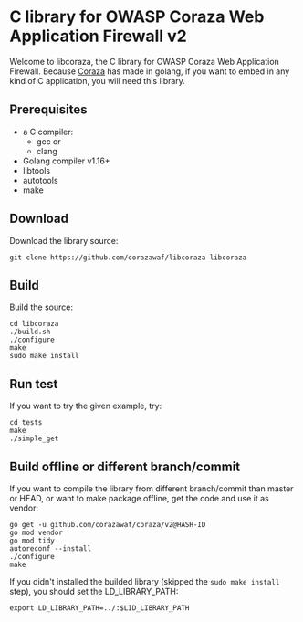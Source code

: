 # C library for OWASP Coraza Web Application Firewall v2

Welcome to libcoraza, the C library for OWASP Coraza Web Application Firewall. Because [Coraza](https://github.com/corazawaf/coraza) has made in golang, if you want to embed in any kind of C application, you will need this library.

## Prerequisites

* a C compiler:
  * gcc or
  * clang
* Golang compiler v1.16+
* libtools
* autotools
* make

## Download

Download the library source:

```
git clone https://github.com/corazawaf/libcoraza libcoraza
```

## Build

Build the source:

```
cd libcoraza
./build.sh
./configure
make
sudo make install
```

## Run test

If you want to try the given example, try:

```
cd tests
make
./simple_get
```

## Build offline or different branch/commit

If you want to compile the library from different branch/commit than
master or HEAD, or want to make package offline, get the code and use
it as vendor:

```
go get -u github.com/corazawaf/coraza/v2@HASH-ID
go mod vendor
go mod tidy
autoreconf --install
./configure
make
```

If you didn't installed the builded library (skipped the `sudo make install` step), you should set the LD_LIBRARY_PATH:

```
export LD_LIBRARY_PATH=../:$LID_LIBRARY_PATH
```
